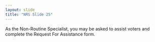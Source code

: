 ```yaml
---
layout: slide
title: "NRS Slide 25"
---
```


As the Non-Routine Specialist, you may be asked to assist voters and complete the Request For Assistance form.